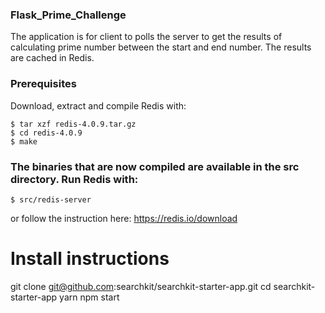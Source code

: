 ### Flask_Prime_Challenge
The application is for client to polls the server to get the results of calculating prime number between the start and end number. The results are cached in Redis. 

### Prerequisites

Download, extract and compile Redis with:

```$ wget http://download.redis.io/releases/redis-4.0.9.tar.gz
$ tar xzf redis-4.0.9.tar.gz
$ cd redis-4.0.9
$ make
```

### The binaries that are now compiled are available in the src directory. Run Redis with:

```
$ src/redis-server
```
or follow the instruction here:
https://redis.io/download

# Install instructions
git clone git@github.com:searchkit/searchkit-starter-app.git
cd searchkit-starter-app
yarn
npm start
